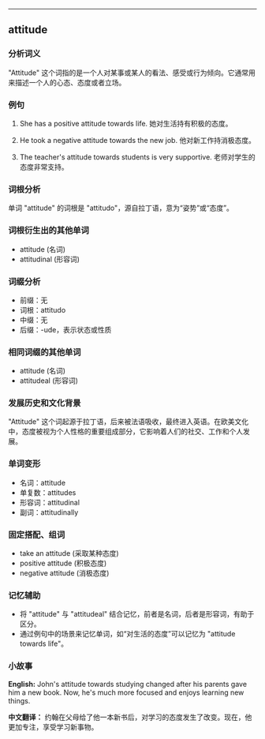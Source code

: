 
---------------
## attitude
### 分析词义
"Attitude" 这个词指的是一个人对某事或某人的看法、感受或行为倾向。它通常用来描述一个人的心态、态度或者立场。

### 例句
1. She has a positive attitude towards life.
   她对生活持有积极的态度。

2. He took a negative attitude towards the new job.
   他对新工作持消极态度。

3. The teacher's attitude towards students is very supportive.
   老师对学生的态度非常支持。

### 词根分析
单词 "attitude" 的词根是 "attitudo"，源自拉丁语，意为“姿势”或“态度”。

### 词根衍生出的其他单词
- attitude (名词)
- attitudinal (形容词)

### 词缀分析
- 前缀：无
- 词根：attitudo
- 中缀：无
- 后缀：-ude，表示状态或性质

### 相同词缀的其他单词
- attitude (名词)
- attitudeal (形容词)

### 发展历史和文化背景
"Attitude" 这个词起源于拉丁语，后来被法语吸收，最终进入英语。在欧美文化中，态度被视为个人性格的重要组成部分，它影响着人们的社交、工作和个人发展。

### 单词变形
- 名词：attitude
- 单复数：attitudes
- 形容词：attitudinal
- 副词：attitudinally

### 固定搭配、组词
- take an attitude (采取某种态度)
- positive attitude (积极态度)
- negative attitude (消极态度)

### 记忆辅助
- 将 "attitude" 与 "attitudeal" 结合记忆，前者是名词，后者是形容词，有助于区分。
- 通过例句中的场景来记忆单词，如“对生活的态度”可以记忆为 "attitude towards life"。

### 小故事
**English:**
John's attitude towards studying changed after his parents gave him a new book. Now, he's much more focused and enjoys learning new things.

**中文翻译：**
约翰在父母给了他一本新书后，对学习的态度发生了改变。现在，他更加专注，享受学习新事物。

